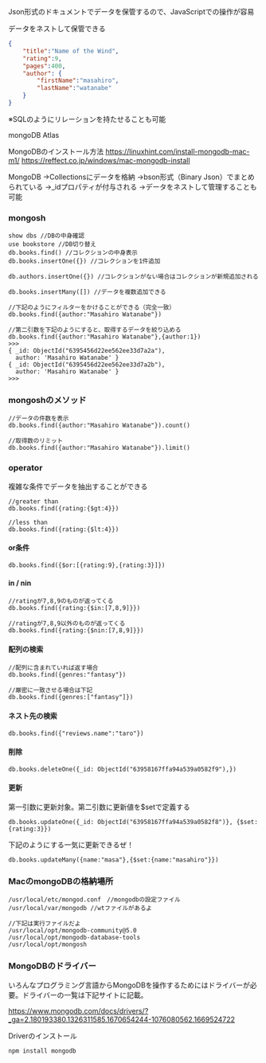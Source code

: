 Json形式のドキュメントでデータを保管するので、JavaScriptでの操作が容易

データをネストして保管できる

```json
{
    "title":"Name of the Wind",
    "rating":9,
    "pages":400,
    "author": {
        "firstName":"masahiro",
        "lastName":"watanabe"
    }
}
```
※SQLのようにリレーションを持たせることも可能

mongoDB Atlas 

MongoDBのインストール方法
https://linuxhint.com/install-mongodb-mac-m1/
https://reffect.co.jp/windows/mac-mongodb-install

MongoDB
→Collectionsにデータを格納
→bson形式（Binary Json）でまとめられている
→_idプロパティが付与される
→データをネストして管理することも可能

### mongosh
```
show dbs //DBの中身確認
use bookstore //DB切り替え
db.books.find() //コレクションの中身表示
db.books.insertOne({}) //コレクションを1件追加

db.authors.insertOne({}) //コレクションがない場合はコレクションが新規追加される

db.books.insertMany([]) //データを複数追加できる

//下記のようにフィルターをかけることができる（完全一致）
db.books.find({author:"Masahiro Watanabe"})

//第二引数を下記のようにすると、取得するデータを絞り込める
db.books.find({author:"Masahiro Watanabe"},{author:1})
>>>
{ _id: ObjectId("6395456d22ee562ee33d7a2a"),
  author: 'Masahiro Watanabe' }
{ _id: ObjectId("6395456d22ee562ee33d7a2b"),
  author: 'Masahiro Watanabe' }
>>>
```

### mongoshのメソッド

```
//データの件数を表示
db.books.find({author:"Masahiro Watanabe"}).count()

//取得数のリミット
db.books.find({author:"Masahiro Watanabe"}).limit()

```

### operator
複雑な条件でデータを抽出することができる

```
//greater than
db.books.find({rating:{$gt:4}})

//less than
db.books.find({rating:{$lt:4}})
```

#### or条件
```
db.books.find({$or:[{rating:9},{rating:3}]})
```

#### in / nin

```
//ratingが7,8,9のものが返ってくる
db.books.find({rating:{$in:[7,8,9]}})

//ratingが7,8,9以外のものが返ってくる
db.books.find({rating:{$nin:[7,8,9]}})
```

#### 配列の検索
```
//配列に含まれていれば返す場合
db.books.find({genres:"fantasy"})

//厳密に一致させる場合は下記
db.books.find({genres:["fantasy"]})
```

#### ネスト先の検索

```
db.books.find({"reviews.name":"taro"})
```

#### 削除

```
db.books.deleteOne({_id: ObjectId("63958167ffa94a539a0582f9"),})
```

#### 更新
第一引数に更新対象。第二引数に更新値を$setで定義する
```
db.books.updateOne({_id: ObjectId("63958167ffa94a539a0582f8")}, {$set: {rating:3}})
```

下記のようにする一気に更新できるぜ！
```
db.books.updateMany({name:"masa"},{$set:{name:"masahiro"}})
```

### MacのmongoDBの格納場所
```
/usr/local/etc/mongod.conf　//mongodbの設定ファイル
/usr/local/var/mongodb //wtファイルがあるよ

//下記は実行ファイルだよ
/usr/local/opt/mongodb-community@5.0
/usr/local/opt/mongodb-database-tools
/usr/local/opt/mongosh
```

### MongoDBのドライバー
いろんなプログラミング言語からMongoDBを操作するためにはドライバーが必要。ドライバーの一覧は下記サイトに記載。

https://www.mongodb.com/docs/drivers/?_ga=2.180193380.1326311585.1670654244-1076080562.1669524722


Driverのインストール

```
npm install mongodb
```